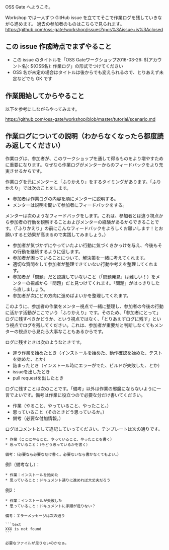 OSS Gate へようこそ。

Workshop では一人ずつ GitHub issue を立ててそこで作業ログを残していきながら進めます。
過去の参加者のものはこちらで見られます。 https://github.com/oss-gate/workshop/issues?q=is%3Aissue+is%3Aclosed

## この issue 作成時点でまずやること

- この issue のタイトルを「OSS Gateワークショップ2016-03-26: ${アカウント名}: ${OSS名}: 作業ログ」の形式でつけてください
- OSS 名が未定の場合はタイトルは後からでも変えられるので、とりあえず未定などでも OK です

## 作業開始してからやること

以下を参考にしながらやってみます。

https://github.com/oss-gate/workshop/blob/master/tutorial/scenario.md

## 作業ログについての説明（わからなくなったら都度読み返してください）

作業ログは、参加者が、このワークショップを通して得るものをより増やすために重要になります。なぜなら作業ログがメンターからのフィードバックをより充実させるからです。

作業ログを元にメンターと「ふりかえり」をするタイミングがあります。「ふりかえり」では次のことをします。

  * 参加者は作業ログの内容を順にメンターに説明する。
  * メンターは説明を聞いて参加者にフィードバックをする。

メンターは次のようなフィードバックをします。これは、参加者とは違う視点から参加者の行動を観察することおよびメンターの経験があるからできることです。（「ふりかえり」の前にこんなフィードバックをよろしくお願いします！とお願いすると効果が高まるので実践してみましょう。）

  * 参加者が気づかずにやっていたよい行動に気づくきかっけを与え、今後もその行動を継続するように促します。
  * 参加者が困っていることについて、解決策を一緒に考えてくれます。
  * 適切な質問をして参加者が整理できていない行動や考えを整理してくれます。
  * 参加者が「問題」だと認識していないこと（「問題発見」は難しい！）をメンターの視点から「問題」だと見つけてくれます。「問題」がはっきりしたら直しましょう。
  * 参加者が次にどの方向に進めばよいかを整理してくれます。

このように、参加者の作業をメンター視点で一緒に整理し、参加者の今後の行動に活かす活動がここでいう「ふりかえり」です。そのため、「参加者にとって」ログに残すべきかどうか、という視点ではなく、「とりあえずログに残す」という視点でログを残してください。これは、参加者が重要だと判断しなくてもメンターの視点から見たら大事なこともあるからです。

ログに残すときは次のようなときです。

  * 違う作業を始めたとき（インストールを始めた、動作確認を始めた、テストを始めた、とか）
  * 詰まったとき（インストール時にエラーがでた、ビルドが失敗した、とか）
  * issueを出したとき
  * pull requestを出したとき

ログに残すことは次のことです。「備考」以外は作業の邪魔にならないように一言でよいです。備考は作業に役立つので必要な分だけ書いてください。

  * 作業（やること、やっていること、やったこと。）
  * 思っていること（そのときどう思っているか。）
  * 備考（必要な付加情報。）

ログはコメントとして追記していってください。テンプレートは次の通りです。

    * 作業（ここにやること、やっていること、やったことを書く）
    * 思っていること：（今どう思っているかを書く）

    備考：（必要なら必要なだけ書く。必要ないなら書かなくてもよい。）

例1（備考なし）：

    * 作業：インストールを始めた
    * 思っていること：ドキュメント通りに進めれば大丈夫だろう

例2：

    * 作業：インストールが失敗した
    * 思っていること：ドキュメントに手順が足りない？

    備考：エラーメッセージは次の通り

    ```text
    XXX is not found
    ```

    必要なファイルが足りないのかなぁ。
